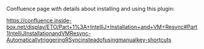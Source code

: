 Confluence page with details about installing and using this plugin:

https://confluence.inside-box.net/display/ETO/Part+1%3A+IntelliJ+Installation+and+VM+Resync#Part1IntelliJInstallationandVMResync-AutomaticallytriggeringRSyncinsteadofusingmanualkey-shortcuts
